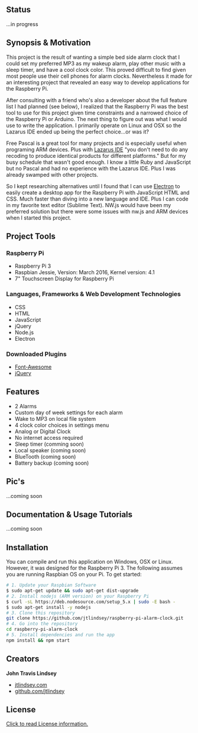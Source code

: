 ## Status

...in progress

## Synopsis & Motivation

This project is the result of wanting a simple bed side alarm clock that I could set my preferred MP3 as my wakeup alarm, play other music with a sleep timer, and have a cool clock color. This proved difficult to find given most people use their cell phones for alarm clocks. Nevertheless it made for an interesting project that revealed an easy way to develop applications for the Raspberry Pi.

After consulting with a friend who's also a developer about the full feature list I had planned (see below), I realized that the Raspberry Pi was the best tool to use for this project given time constraints and a narrowed choice of the Raspberry Pi or Arduino. The next thing to figure out was what I would use to write the application. I primarily operate on Linux and OSX so the Lazarus IDE ended up being the perfect choice...or was it?

Free Pascal is a great tool for many projects and is especially useful when programing ARM devices. Plus with [Lazarus IDE](http://www.lazarus-ide.org/ "Lazarus IDE Homepage") "you don't need to do any recoding to produce identical products for different platforms." But for my busy schedule that wasn't good enough. I know a little Ruby and JavaScript but no Pascal and had no experience with the Lazarus IDE. Plus I was already swamped with other projects.

So I kept researching alternatives until I found that I can use [Electron](http://electron.atom.io/ "Electron Homepage") to easily create a desktop app for the Raspberry Pi with JavaScript HTML and CSS. Much faster than diving into a new language and IDE. Plus I can code in my favorite text editor (Sublime Text). NW.js would have been my preferred solution but there were some issues with nw.js and ARM devices when I started this project.   



## Project Tools

### Raspberry Pi

* Raspberry Pi 3
* Raspbian Jessie, Version: March 2016, Kernel version: 4.1
* 7" Touchscreen Display for Raspberry Pi

### Languages, Frameworks & Web Development Technologies

* CSS
* HTML
* JavaScript
* jQuery
* Node.js
* Electron

### Downloaded Plugins

* [Font-Awesome](https://fortawesome.github.io/Font-Awesome/ "Font-Awesome Homepage")
* [jQuery](https://jquery.com/ "jQuery Homepage")

## Features

* 2 Alarms
* Custom day of week settings for each alarm
* Wake to MP3 on local file system
* 4 clock color choices in settings menu
* Analog or Digital Clock
* No internet access required
* Sleep timer (comming soon)
* Local speaker (coming soon)
* BlueTooth (coming soon)
* Battery backup (coming soon)

## Pic's

...coming soon

## Documentation & Usage Tutorials

...coming soon

## Installation

You can compile and run this application on Windows, OSX or Linux. However, it was designed for the Raspberry Pi 3. The following assumes you are running Raspbian OS on your Pi. To get started:

```bash
# 1. Update your Raspbian Software
$ sudo apt-get update && sudo apt-get dist-upgrade
# 2. Install nodejs (ARM version) on your Raspberry Pi
$ curl -sL https://deb.nodesource.com/setup_5.x | sudo -E bash - 
$ sudo apt-get install -y nodejs  
# 3. Clone this repository
git clone https://github.com/jtlindsey/raspberry-pi-alarm-clock.git
# 4. Go into the repository
cd raspberry-pi-alarm-clock
# 5. Install dependencies and run the app
npm install && npm start
```

## Creators

**John Travis Lindsey**

* <a href="http://jtlindsey.com/" target="_blank">jtlindsey.com</a>
* <a href="https://github.com/jtlindsey" target="_blank">github.com/jtlindsey</a>


## License

[Click to read License information.](https://github.com/jtlindsey/raspberry-pi-alarm-clock/blob/master/LICENSE "License")

